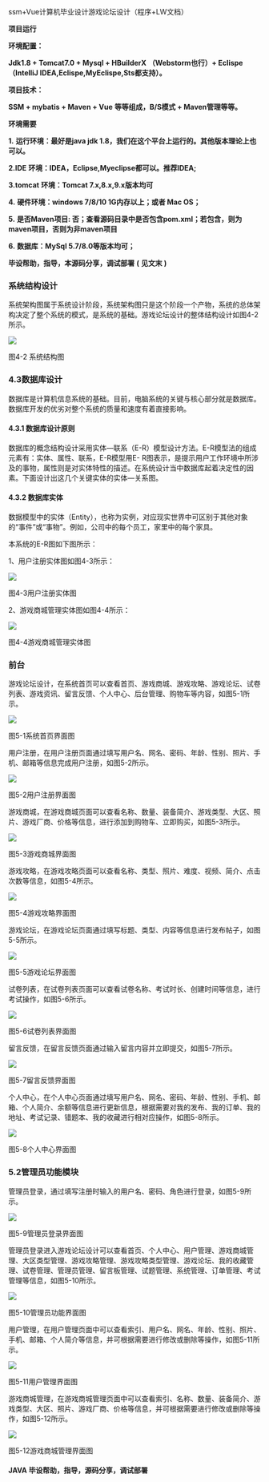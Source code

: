 ssm+Vue计算机毕业设计游戏论坛设计（程序+LW文档）

**项目运行**

**环境配置：**

**Jdk1.8 + Tomcat7.0 + Mysql + HBuilderX** **（Webstorm也行）+ Eclispe（IntelliJ
IDEA,Eclispe,MyEclispe,Sts都支持）。**

**项目技术：**

**SSM + mybatis + Maven + Vue** **等等组成，B/S模式 + Maven管理等等。**

**环境需要**

**1.** **运行环境：最好是java jdk 1.8，我们在这个平台上运行的。其他版本理论上也可以。**

**2.IDE** **环境：IDEA，Eclipse,Myeclipse都可以。推荐IDEA;**

**3.tomcat** **环境：Tomcat 7.x,8.x,9.x版本均可**

**4.** **硬件环境：windows 7/8/10 1G内存以上；或者 Mac OS；**

**5.** **是否Maven项目: 否；查看源码目录中是否包含pom.xml；若包含，则为maven项目，否则为非maven项目**

**6.** **数据库：MySql 5.7/8.0等版本均可；**

**毕设帮助，指导，本源码分享，调试部署** **(** **见文末** **)**

### 系统结构设计

系统架构图属于系统设计阶段，系统架构图只是这个阶段一个产物，系统的总体架构决定了整个系统的模式，是系统的基础。游戏论坛设计的整体结构设计如图4-2所示。

![](./res/1434c8e6c3c64dfd91bcb82fb1b1a447.png)

图4-2 系统结构图

### 4.3数据库设计

数据库是计算机信息系统的基础。目前，电脑系统的关键与核心部分就是数据库。数据库开发的优劣对整个系统的质量和速度有着直接影响。

#### 4.3.1 数据库设计原则

数据库的概念结构设计采用实体—联系（E-R）模型设计方法。E-R模型法的组成元素有：实体、属性、联系，E-R模型用E-
R图表示，是提示用户工作环境中所涉及的事物，属性则是对实体特性的描述。在系统设计当中数据库起着决定性的因素。下面设计出这几个关键实体的实体—关系图。

#### 4.3.2 数据库实体

数据模型中的实体（Entity），也称为实例，对应现实世界中可区别于其他对象的“事件”或“事物”。例如，公司中的每个员工，家里中的每个家具。

本系统的E-R图如下图所示：

1、用户注册实体图如图4-3所示：

![](./res/dd46059b26bd4acd8ab6e89acafc9615.png)

图4-3用户注册实体图

2、游戏商城管理实体图如图4-4所示：

![](./res/fbba501164154a5fa1ea6244f93909ec.png)

图4-4游戏商城管理实体图

### 前台

游戏论坛设计，在系统首页可以查看首页、游戏商城、游戏攻略、游戏论坛、试卷列表、游戏资讯、留言反馈、个人中心、后台管理、购物车等内容，如图5-1所示。

![](./res/d12c79f3aeac47999ee3f26e46a76e79.png)

图5-1系统首页界面图

用户注册，在用户注册页面通过填写用户名、网名、密码、年龄、性别、照片、手机、邮箱等信息完成用户注册，如图5-2所示。

![](./res/caed0c2172314f66b8c780fa4ff8543f.png)

图5-2用户注册界面图

游戏商城，在游戏商城页面可以查看名称、数量、装备简介、游戏类型、大区、照片、游戏厂商、价格等信息，进行添加到购物车、立即购买，如图5-3所示。

![](./res/5f20bf8d13d4446fa3ecf2510f8bbc7b.png)

图5-3游戏商城界面图

游戏攻略，在游戏攻略页面可以查看名称、类型、照片、难度、视频、简介、点击次数等信息，如图5-4所示。

![](./res/c1431683bc454a36948d71dd6c70fa63.png)

图5-4游戏攻略界面图

游戏论坛，在游戏论坛页面通过填写标题、类型、内容等信息进行发布帖子，如图5-5所示。

![](./res/f48276d2fda34cbe8bbd88103e8d3c93.png)

图5-5游戏论坛界面图

试卷列表，在试卷列表页面可以查看试卷名称、考试时长、创建时间等信息，进行考试操作，如图5-6所示。

![](./res/93e448d0776e4d459048e1ae02b0864f.png)

图5-6试卷列表界面图

留言反馈，在留言反馈页面通过输入留言内容并立即提交，如图5-7所示。

![](./res/be74b01ccff0463284fcb6507921533d.png)

图5-7留言反馈界面图

个人中心，在个人中心页面通过填写用户名、网名、密码、年龄、性别、手机、邮箱、个人简介、余额等信息进行更新信息，根据需要对我的发布、我的订单、我的地址、考试记录、错题本、我的收藏进行相对应操作，如图5-8所示。

![](./res/c282948c04894461a9c57431edc2e9de.png)

图5-8个人中心界面图

### 5.2管理员功能模块

管理员登录，通过填写注册时输入的用户名、密码、角色进行登录，如图5-9所示。

![](./res/bbb8201613874975b6c95a63ca92a239.png)

图5-9管理员登录界面图

管理员登录进入游戏论坛设计可以查看首页、个人中心、用户管理、游戏商城管理、大区类型管理、游戏攻略管理、游戏攻略类型管理、游戏论坛、我的收藏管理、试卷管理、管理员管理、留言板管理、试题管理、系统管理、订单管理、考试管理等信息，如图5-10所示。

![](./res/1465f81cfab84276988cf19fa70b6650.png)

图5-10管理员功能界面图

用户管理，在用户管理页面中可以查看索引、用户名、网名、年龄、性别、照片、手机、邮箱、个人简介等信息，并可根据需要进行修改或删除等操作，如图5-11所示。

![](./res/db273e8511304e06a1c51720f1e2086e.png)

图5-11用户管理界面图

游戏商城管理，在游戏商城管理页面中可以查看索引、名称、数量、装备简介、游戏类型、大区、照片、游戏厂商、价格等信息，并可根据需要进行修改或删除等操作，如图5-12所示。

![](./res/ae6da6e053a54815bf4abe0d14bc266d.png)

图5-12游戏商城管理界面图

#### **JAVA** **毕设帮助，指导，源码分享，调试部署**

